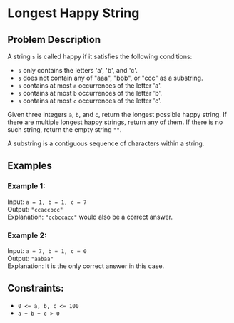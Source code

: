# Longest Happy String

## Problem Description

A string `s` is called happy if it satisfies the following conditions:
- `s` only contains the letters 'a', 'b', and 'c'.
- `s` does not contain any of "aaa", "bbb", or "ccc" as a substring.
- `s` contains at most `a` occurrences of the letter 'a'.
- `s` contains at most `b` occurrences of the letter 'b'.
- `s` contains at most `c` occurrences of the letter 'c'.

Given three integers `a`, `b`, and `c`, return the longest possible happy string. If there are multiple longest happy strings, return any of them. If there is no such string, return the empty string `""`.

A substring is a contiguous sequence of characters within a string.

## Examples

### Example 1:

Input: `a = 1, b = 1, c = 7`  
Output: `"ccaccbcc"`  
Explanation: `"ccbccacc"` would also be a correct answer.

### Example 2:

Input: `a = 7, b = 1, c = 0`  
Output: `"aabaa"`  
Explanation: It is the only correct answer in this case.

## Constraints:
- `0 <= a, b, c <= 100`
- `a + b + c > 0`
